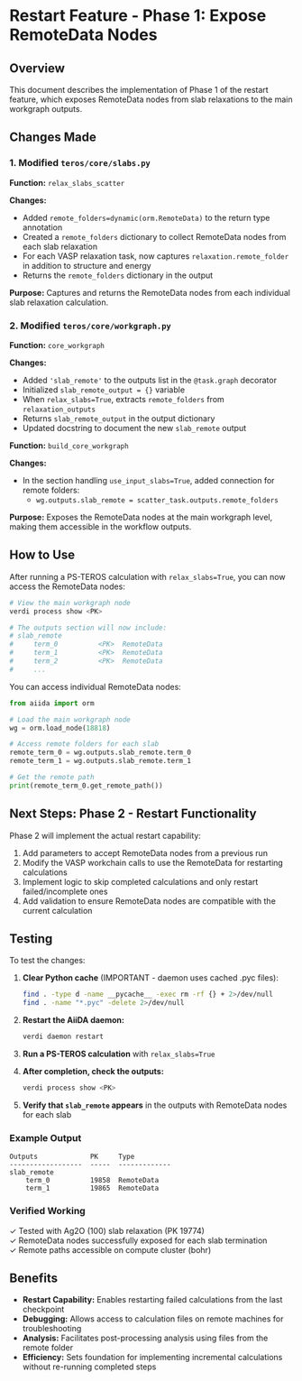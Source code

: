# Restart Feature - Phase 1: Expose RemoteData Nodes

## Overview
This document describes the implementation of Phase 1 of the restart feature, which exposes RemoteData nodes from slab relaxations to the main workgraph outputs.

## Changes Made

### 1. Modified `teros/core/slabs.py`

**Function:** `relax_slabs_scatter`

**Changes:**
- Added `remote_folders=dynamic(orm.RemoteData)` to the return type annotation
- Created a `remote_folders` dictionary to collect RemoteData nodes from each slab relaxation
- For each VASP relaxation task, now captures `relaxation.remote_folder` in addition to structure and energy
- Returns the `remote_folders` dictionary in the output

**Purpose:** Captures and returns the RemoteData nodes from each individual slab relaxation calculation.

### 2. Modified `teros/core/workgraph.py`

**Function:** `core_workgraph`

**Changes:**
- Added `'slab_remote'` to the outputs list in the `@task.graph` decorator
- Initialized `slab_remote_output = {}` variable
- When `relax_slabs=True`, extracts `remote_folders` from `relaxation_outputs`
- Returns `slab_remote_output` in the output dictionary
- Updated docstring to document the new `slab_remote` output

**Function:** `build_core_workgraph`

**Changes:**
- In the section handling `use_input_slabs=True`, added connection for remote folders:
  - `wg.outputs.slab_remote = scatter_task.outputs.remote_folders`

**Purpose:** Exposes the RemoteData nodes at the main workgraph level, making them accessible in the workflow outputs.

## How to Use

After running a PS-TEROS calculation with `relax_slabs=True`, you can now access the RemoteData nodes:

```bash
# View the main workgraph node
verdi process show <PK>

# The outputs section will now include:
# slab_remote
#     term_0          <PK>  RemoteData
#     term_1          <PK>  RemoteData
#     term_2          <PK>  RemoteData
#     ...
```

You can access individual RemoteData nodes:

```python
from aiida import orm

# Load the main workgraph node
wg = orm.load_node(18818)

# Access remote folders for each slab
remote_term_0 = wg.outputs.slab_remote.term_0
remote_term_1 = wg.outputs.slab_remote.term_1

# Get the remote path
print(remote_term_0.get_remote_path())
```

## Next Steps: Phase 2 - Restart Functionality

Phase 2 will implement the actual restart capability:

1. Add parameters to accept RemoteData nodes from a previous run
2. Modify the VASP workchain calls to use the RemoteData for restarting calculations
3. Implement logic to skip completed calculations and only restart failed/incomplete ones
4. Add validation to ensure RemoteData nodes are compatible with the current calculation

## Testing

To test the changes:

1. **Clear Python cache** (IMPORTANT - daemon uses cached .pyc files):
   ```bash
   find . -type d -name __pycache__ -exec rm -rf {} + 2>/dev/null
   find . -name "*.pyc" -delete 2>/dev/null
   ```

2. **Restart the AiiDA daemon:**
   ```bash
   verdi daemon restart
   ```

3. **Run a PS-TEROS calculation** with `relax_slabs=True`

4. **After completion, check the outputs:**
   ```bash
   verdi process show <PK>
   ```

5. **Verify that `slab_remote` appears** in the outputs with RemoteData nodes for each slab

### Example Output

```
Outputs             PK     Type
------------------  -----  -------------
slab_remote
    term_0          19858  RemoteData
    term_1          19865  RemoteData
```

### Verified Working

✓ Tested with Ag2O (100) slab relaxation (PK 19774)  
✓ RemoteData nodes successfully exposed for each slab termination  
✓ Remote paths accessible on compute cluster (bohr)

## Benefits

- **Restart Capability:** Enables restarting failed calculations from the last checkpoint
- **Debugging:** Allows access to calculation files on remote machines for troubleshooting
- **Analysis:** Facilitates post-processing analysis using files from the remote folder
- **Efficiency:** Sets foundation for implementing incremental calculations without re-running completed steps
